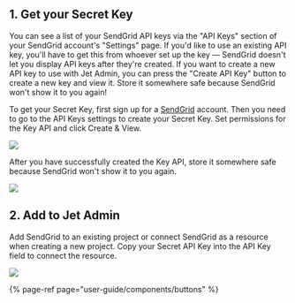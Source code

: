 ## 1. Get your Secret Key

You can see a list of your SendGrid API keys via the "API Keys" section of your SendGrid account's "Settings" page. If you'd like to use an existing API key, you'll have to get this from whoever set up the key — SendGrid doesn't let you display API keys after they're created. If you want to create a new API key to use with Jet Admin, you can press the "Create API Key" button to create a new key and view it. Store it somewhere safe because SendGrid won't show it to you again!

To get your Secret Key, first sign up for a [SendGrid](https://sendgrid.com/) account. Then you need to go to the API Keys settings to create your Secret Key. Set permissions for the Key API and click Create & View.

![](https://gblobscdn.gitbook.com/assets%2F-LQ08RFAKZvFADEiXKFy%2F-MAx4hFiMIV_qZTgmMw8%2F-MAx92I6lhprHt30UHtB%2FGIF.gif?alt=media&token=ba55dc2c-2e47-4d9b-89e3-48ea6ad3ed8c)

After you have successfully created the Key API, store it somewhere safe because SendGrid won't show it to you again.

![](https://gblobscdn.gitbook.com/assets%2F-LQ08RFAKZvFADEiXKFy%2F-MAx4hFiMIV_qZTgmMw8%2F-MAx9hnmBIAVLqnku3cZ%2Fimage.png?alt=media&token=eddcc375-36de-4e6e-a0e8-4940ae74f3e8)

## 2. Add to Jet Admin

Add SendGrid to an existing project or connect SendGrid as a resource when creating a new project. Copy your Secret API Key into the API  Key field to connect the resource.

![](https://gblobscdn.gitbook.com/assets%2F-LQ08RFAKZvFADEiXKFy%2F-MjdCLE41J86itvQY858%2F-MjdEASuqiKeCTiB2fan%2Fimage.png?alt=media&token=6f8552c5-043d-4a0d-8109-6ef2b17b2422)

{% page-ref page="user-guide/components/buttons" %}

